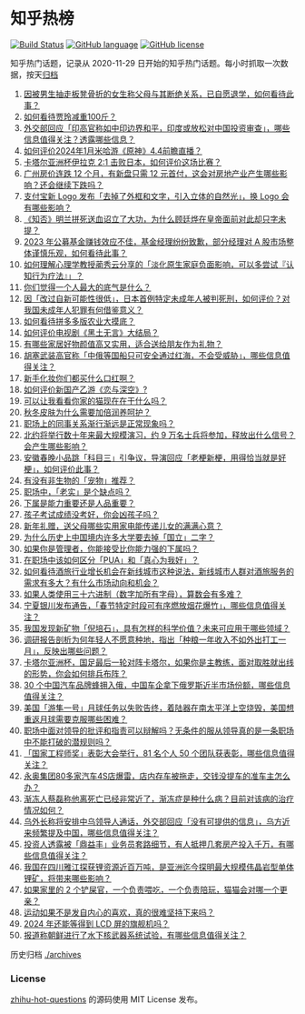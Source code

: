# 知乎热榜
[![Build Status](https://github.com/ToWeLong/zhihu-hot-questions/workflows/CI/badge.svg)](https://github.com/ToWeLong/zhihu-hot-questions/actions)
[![GitHub language](https://img.shields.io/badge/language-golang-orange.svg)](https://golang.org/)
[![GitHub license](https://img.shields.io/github/license/ToWeLong/zhihu-hot-questions)](https://github.com/ToWeLong/zhihu-hot-questions/blob/main/LICENSE)

知乎热门话题，记录从 2020-11-29 日开始的知乎热门话题。每小时抓取一次数据，按天[归档](./archives)

<!-- BEGIN -->

1. [因被男生抽走板凳骨折的女生称父母与其断绝关系，已自愿退学，如何看待此事？](https://www.zhihu.com/question/640115842)
1. [如何看待贾玲减重100斤？](https://www.zhihu.com/question/639105092)
1. [外交部回应「印高官称如中印边界和平，印度或放松对中国投资审查」，哪些信息值得关注？透露哪些信息？](https://www.zhihu.com/question/640223575)
1. [如何评价2024年1月米哈游《原神》4.4前瞻直播？](https://www.zhihu.com/question/640202299)
1. [卡塔尔亚洲杯伊拉克 2:1 击败日本，如何评价这场比赛？](https://www.zhihu.com/question/640276979)
1. [广州房价连跌 12 个月，有新盘只需 12 元首付，这会对房地产业产生哪些影响？还会继续下跌吗？](https://www.zhihu.com/question/640223159)
1. [支付宝新 Logo 发布「去掉了外框和文字，引入立体的自然光」，换 Logo 会有哪些影响？](https://www.zhihu.com/question/640199004)
1. [《知否》明兰拼死送血诏立了大功，为什么顾廷烨在皇帝面前对此却只字未提？](https://www.zhihu.com/question/640000296)
1. [2023 年公募基金赚钱效应不佳，基金经理纷纷致歉，部分经理对 A 股市场整体谨慎乐观，如何看待此事？](https://www.zhihu.com/question/640248134)
1. [如何理解心理学教授蔺秀云分享的「淡化原生家庭负面影响，可以多尝试『认知行为疗法』」？](https://www.zhihu.com/question/639789038)
1. [你们觉得一个人最大的底气是什么？](https://www.zhihu.com/question/639990689)
1. [因「改过自新可能性很低」，日本首例特定未成年人被判死刑，如何评价？对我国未成年人犯罪有何借鉴意义？](https://www.zhihu.com/question/640220817)
1. [如何看待拼多多版农业大摸底？](https://www.zhihu.com/question/640084144)
1. [如何评价电视剧《黑土无言》大结局？](https://www.zhihu.com/question/640216443)
1. [有哪些家居好物颜值高又实用，适合送给朋友作为礼物？](https://www.zhihu.com/question/638707774)
1. [胡塞武装高官称「中俄等国船只可安全通过红海，不会受威胁」，哪些信息值得关注？](https://www.zhihu.com/question/640218017)
1. [新手化妆你们都买什么口红啊？](https://www.zhihu.com/question/633223962)
1. [如何评价新国产乙游《恋与深空》?](https://www.zhihu.com/question/640062512)
1. [可以让我看看你家的猫现在在干什么吗？](https://www.zhihu.com/question/639721519)
1. [秋冬皮肤为什么需要加倍润养呵护？](https://www.zhihu.com/question/635598873)
1. [职场上的同事关系渐行渐远是正常现象吗？](https://www.zhihu.com/question/639760669)
1. [北约将举行数十年来最大规模演习，约 9 万名士兵将参加，释放出什么信号？会产生哪些影响？](https://www.zhihu.com/question/640178681)
1. [安徽春晚小品跳「科目三」引争议，导演回应「老梗新梗，用得恰当就是好梗」，如何评价此事？](https://www.zhihu.com/question/640181559)
1. [有没有非生物的「宠物」推荐？](https://www.zhihu.com/question/638181002)
1. [职场中，「老实」是个缺点吗？](https://www.zhihu.com/question/640071294)
1. [下属是能力重要还是人品重要？](https://www.zhihu.com/question/640071307)
1. [孩子考试成绩没考好，你会凶孩子吗？](https://www.zhihu.com/question/640073228)
1. [新年礼赠，送父母哪些实用家电能传递儿女的满满心意？](https://www.zhihu.com/question/638552717)
1. [为什么历史上中国境内许多大学要去掉「国立」二字？](https://www.zhihu.com/question/639713074)
1. [如果你是管理者，你能接受比你能力强的下属吗？](https://www.zhihu.com/question/640072275)
1. [在职场中该如何区分「PUA」和「真心为我好」？](https://www.zhihu.com/question/640071290)
1. [如何看待酒旅行业增长机会在新线城市这种说法，新线城市人群对酒旅服务的需求有多大？有什么市场动向和机会？](https://www.zhihu.com/question/640158442)
1. [如果人类使用三十六进制（数字加所有字母），算数会有多难？](https://www.zhihu.com/question/639450576)
1. [宁夏银川发布通告，「春节特定时段可有序燃放烟花爆竹」，哪些信息值得关注？](https://www.zhihu.com/question/640211033)
1. [我国发现新矿物「倪培石」，具有怎样的科学价值？未来可应用于哪些领域？](https://www.zhihu.com/question/640190521)
1. [调研报告剖析为何年轻人不愿意种地，指出「种粮一年收入不如外出打工一月」，反映出哪些问题？](https://www.zhihu.com/question/640194768)
1. [卡塔尔亚洲杯，国足最后一轮对阵卡塔尔，如果你是主教练，面对取胜就出线的形势，你会如何排兵布阵？](https://www.zhihu.com/question/640084819)
1. [30 个中国汽车品牌蜂拥入俄，中国车企拿下俄罗斯近半市场份额，哪些信息值得关注？](https://www.zhihu.com/question/640093660)
1. [美国「游隼一号」月球任务以失败告终，着陆器在南太平洋上空烧毁，美国想重返月球需要克服哪些困难？](https://www.zhihu.com/question/640240802)
1. [职场中面对领导的批评和指责可以辩解吗？无条件的服从领导真的是一条职场中不能打破的潜规则吗？](https://www.zhihu.com/question/640071295)
1. [「国家工程师奖」表彰大会举行，81 名个人 50 个团队获表彰，哪些信息值得关注？](https://www.zhihu.com/question/640190367)
1. [永奥集团80多家汽车4S店爆雷，店内存车被拖走，交钱没提车的准车主怎么办？](https://www.zhihu.com/question/640066227)
1. [渐冻人蔡磊称他离死亡已经非常近了，渐冻症是种什么病？目前对该病的治疗情况如何？](https://www.zhihu.com/question/640126692)
1. [乌外长称将安排中乌领导人通话，外交部回应「没有可提供的信息」，乌方近来频繁提及中国，哪些信息值得关注？](https://www.zhihu.com/question/640244746)
1. [投资人透露被「鼎益丰」业务员套路细节，有人抵押几套房产投入千万，有哪些信息值得关注？](https://www.zhihu.com/question/640179617)
1. [我国在四川雅江探获锂资源近百万吨，是亚洲迄今探明最大规模伟晶岩型单体锂矿，将带来哪些影响？](https://www.zhihu.com/question/640088983)
1. [如果家里的 2 个铲屎官，一个负责喂吃，一个负责陪玩，猫猫会对哪一个更亲？](https://www.zhihu.com/question/639953019)
1. [运动如果不是发自内心的喜欢，真的很难坚持下来吗？](https://www.zhihu.com/question/640062639)
1. [2024 年还能等得到 LCD 屏的旗舰机吗？](https://www.zhihu.com/question/635721784)
1. [报道称朝鲜进行了水下核武器系统试验，有哪些信息值得关注？](https://www.zhihu.com/question/640188646)

<!-- END -->

历史归档 [./archives](./archives)


### License
[zhihu-hot-questions](https://github.com/towelong/zhihu-hot-questions) 的源码使用 MIT License 发布。